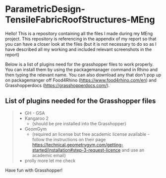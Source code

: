 # ParametricDesign-TensileFabricRoofStructures-MEng

Hello! This is a repository containing all the files I made during my MEng project.
This repository is referencing in the appendix of my report so that you can have a closer look at the files (but it is not necessary to do so as I have described all my working and included relevant screenshots in the report)

Below is a list of plugins need for the grasshopper files to work properly. 
You can install them by using the packagemanager command in Rhino and then typing the relevant name.
You can also download any that don't pop up on packagemanger off Food4Rhino (https://www.food4rhino.com/en) and Grasshopperdocs (https://grasshopperdocs.com/).



## List of plugins needed for the Grasshopper files

> - GH - GSA 
> - Kangaroo 2
>   - (should be pre installed into the Grasshopper)
> - GeomGym
>   - (required an license but free academic license available - follow the instructions on their page https://technical.geometrygym.com/getting-started/installation#step-3-request-licence and use an academic email)
> - prolly more let me check


Have fun with Grasshopper!
